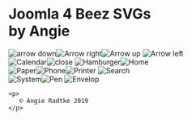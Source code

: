 <body>
<div>
    <h1>Joomla 4 Beez SVGs <br> by Angie </h1>
    <img src="../arrow-down.svg" alt="arrow down"/><img src="arrow-right.svg" alt="Arrow right"/><img src="arrow-up.svg"
                                                                                                   alt="Arrow up"/>
    <img src="arrow-left.svg" alt="Arrow left"/><br><img src="calendar.svg" alt="Calendar"/><img src="close.svg"
                                                                                                 alt="close"/>
    <img src="hamburger.svg" alt="Hamburger"/><img src="home.svg" alt="Home"/><br> <img src="paper.svg"
                                                                                        alt="Paper"/><img
        src="phone.svg" alt="Phone"/><img src="printer.svg" alt="Printer"/>
    <img src="search.svg" alt="Search"/><br><img src="system.svg" alt="System"/><img src="pen.svg" alt="Pen"/>
    <img src="mail.svg" alt="Envelop"/>

    <p>
       © Angie Radtke 2019
    </p>
</div>
</body>
</html>
